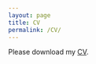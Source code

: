 ```yaml
---
layout: page
title: CV
permalink: /CV/
---
```

<p>
Please download my  <a class="nav-link"
  href="https://github.com/doug-murdoch/doug-murdoch.github.io/raw/master/Murdoch_CV_521.pdf" 
  target="_blank">CV</a>.
</p>



